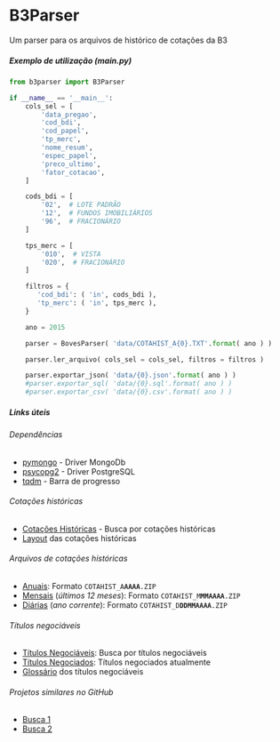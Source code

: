 # B3Parser
Um parser para os arquivos de histórico de cotações da B3

##### Exemplo de utilização (main.py)

```python
from b3parser import B3Parser

if __name__ == '__main__':
    cols_sel = [
        'data_pregao',
        'cod_bdi',
        'cod_papel',
        'tp_merc',
        'nome_resum',
        'espec_papel',
        'preco_ultimo',
        'fator_cotacao',
    ]

    cods_bdi = [
        '02',  # LOTE PADRÃO
        '12',  # FUNDOS IMOBILIÁRIOS
        '96',  # FRACIONÁRIO
    ]

    tps_merc = [
        '010',  # VISTA
        '020',  # FRACIONÁRIO
    ]

    filtros = {
       'cod_bdi': ( 'in', cods_bdi ),
       'tp_merc': ( 'in', tps_merc ),
    }

    ano = 2015

    parser = BovesParser( 'data/COTAHIST_A{0}.TXT'.format( ano ) )

    parser.ler_arquivo( cols_sel = cols_sel, filtros = filtros )

    parser.exportar_json( 'data/{0}.json'.format( ano ) )
    #parser.exportar_sql( 'data/{0}.sql'.format( ano ) )
    #parser.exportar_csv( 'data/{0}.csv'.format( ano ) )
```

##### Links úteis
###### Dependências
* [pymongo](https://github.com/mongodb/mongo-python-driver) - Driver MongoDb
* [psycopg2](https://www.psycopg.org/) - Driver PostgreSQL
* [tqdm](https://github.com/tqdm/tqdm) - Barra de progresso

###### Cotações históricas
* [Cotações Históricas](http://www.b3.com.br/pt_br/market-data-e-indices/servicos-de-dados/market-data/historico/mercado-a-vista/cotacoes-historicas/) - Busca por cotações históricas
* [Layout](http://www.b3.com.br/data/files/C8/F3/08/B4/297BE410F816C9E492D828A8/SeriesHistoricas_Layout.pdf) das cotações históricas

###### Arquivos de cotações históricas
* [Anuais](http://bvmf.bmfbovespa.com.br/InstDados/SerHist/COTAHIST_AAAAA.ZIP): Formato `COTAHIST_A`**`AAAA`**`.ZIP`
* [Mensais](http://bvmf.bmfbovespa.com.br/InstDados/SerHist/COTAHIST_MMMAAAA.ZIP) (*últimos 12 meses*): Formato `COTAHIST_M`**`MMAAAA`**`.ZIP`
* [Diárias](http://bvmf.bmfbovespa.com.br/InstDados/SerHist/COTAHIST_DDDMMAAAA.ZIP) (*ano corrente*): Formato `COTAHIST_D`**`DDMMAAAA`**`.ZIP`

###### Títulos negociáveis
* [Títulos Negociáveis](http://www.b3.com.br/pt_br/market-data-e-indices/servicos-de-dados/market-data/consultas/mercado-a-vista/titulos-negociaveis/): Busca por títulos negociáveis
* [Títulos Negociados](http://www.b3.com.br/pt_br/market-data-e-indices/servicos-de-dados/market-data/consultas/boletim-diario/arquivos-para-download/): Títulos negociados atualmente
* [Glossário](http://www.b3.com.br/pt_br/market-data-e-indices/servicos-de-dados/market-data/consultas/boletim-diario/arquivos-para-download/glossario/) dos títulos negociáveis

###### Projetos similares no GitHub
* [Busca 1](https://github.com/search?utf8=%E2%9C%93&q=bovespa)
* [Busca 2](https://github.com/search?utf8=%E2%9C%93&q=bovespa+c)
